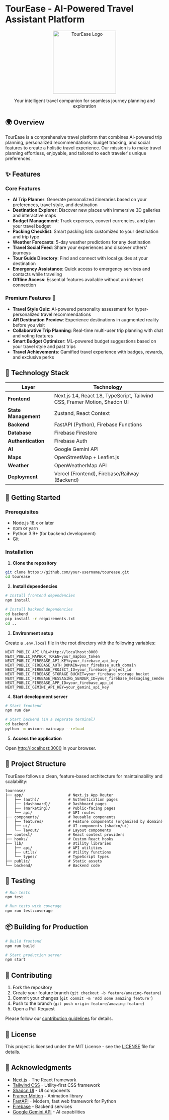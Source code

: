 # TourEase - AI-Powered Travel Assistant Platform

<div align="center">
  <img src="public/images/logos/tourease-logo.png" alt="TourEase Logo" width="200px" />
  <p>Your intelligent travel companion for seamless journey planning and exploration</p>
</div>

## 🌍 Overview

TourEase is a comprehensive travel platform that combines AI-powered trip planning, personalized recommendations, budget tracking, and social features to create a holistic travel experience. Our mission is to make travel planning effortless, enjoyable, and tailored to each traveler's unique preferences.

## ✨ Features

### Core Features
- **AI Trip Planner**: Generate personalized itineraries based on your preferences, travel style, and destination
- **Destination Explorer**: Discover new places with immersive 3D galleries and interactive maps
- **Budget Management**: Track expenses, convert currencies, and plan your travel budget
- **Packing Checklist**: Smart packing lists customized to your destination and trip type
- **Weather Forecasts**: 5-day weather predictions for any destination
- **Travel Social Feed**: Share your experiences and discover others' journeys
- **Tour Guide Directory**: Find and connect with local guides at your destination
- **Emergency Assistance**: Quick access to emergency services and contacts while traveling
- **Offline Access**: Essential features available without an internet connection

### Premium Features 🌟
- **Travel Style Quiz**: AI-powered personality assessment for hyper-personalized travel recommendations
- **AR Destination Preview**: Experience destinations in augmented reality before you visit
- **Collaborative Trip Planning**: Real-time multi-user trip planning with chat and voting features
- **Smart Budget Optimizer**: ML-powered budget suggestions based on your travel style and past trips
- **Travel Achievements**: Gamified travel experience with badges, rewards, and exclusive perks

## 🧱 Technology Stack

| Layer | Technology |
|-------|------------|
| **Frontend** | Next.js 14, React 18, TypeScript, Tailwind CSS, Framer Motion, Shadcn UI |
| **State Management** | Zustand, React Context |
| **Backend** | FastAPI (Python), Firebase Functions |
| **Database** | Firebase Firestore |
| **Authentication** | Firebase Auth |
| **AI** | Google Gemini API |
| **Maps** | OpenStreetMap + Leaflet.js |
| **Weather** | OpenWeatherMap API |
| **Deployment** | Vercel (Frontend), Firebase/Railway (Backend) |

## 🚀 Getting Started

### Prerequisites

- Node.js 18.x or later
- npm or yarn
- Python 3.9+ (for backend development)
- Git

### Installation

1. **Clone the repository**

```bash
git clone https://github.com/your-username/tourease.git
cd tourease
```

2. **Install dependencies**

```bash
# Install frontend dependencies
npm install

# Install backend dependencies
cd backend
pip install -r requirements.txt
cd ..
```

3. **Environment setup**

Create a `.env.local` file in the root directory with the following variables:

```
NEXT_PUBLIC_API_URL=http://localhost:8000
NEXT_PUBLIC_MAPBOX_TOKEN=your_mapbox_token
NEXT_PUBLIC_FIREBASE_API_KEY=your_firebase_api_key
NEXT_PUBLIC_FIREBASE_AUTH_DOMAIN=your_firebase_auth_domain
NEXT_PUBLIC_FIREBASE_PROJECT_ID=your_firebase_project_id
NEXT_PUBLIC_FIREBASE_STORAGE_BUCKET=your_firebase_storage_bucket
NEXT_PUBLIC_FIREBASE_MESSAGING_SENDER_ID=your_firebase_messaging_sender_id
NEXT_PUBLIC_FIREBASE_APP_ID=your_firebase_app_id
NEXT_PUBLIC_GEMINI_API_KEY=your_gemini_api_key
```

4. **Start development server**

```bash
# Start frontend
npm run dev

# Start backend (in a separate terminal)
cd backend
python -m uvicorn main:app --reload
```

5. **Access the application**

Open [http://localhost:3000](http://localhost:3000) in your browser.

## 📁 Project Structure

TourEase follows a clean, feature-based architecture for maintainability and scalability:

```
tourease/
├── app/                    # Next.js App Router
│   ├── (auth)/             # Authentication pages
│   ├── (dashboard)/        # Dashboard pages
│   ├── (marketing)/        # Public-facing pages
│   └── api/                # API routes
├── components/             # Reusable components
│   ├── features/           # Feature components (organized by domain)
│   ├── ui/                 # UI components (shadcn/ui)
│   └── layout/             # Layout components
├── context/                # React context providers
├── hooks/                  # Custom React hooks
├── lib/                    # Utility libraries
│   ├── api/                # API utilities
│   ├── utils/              # Utility functions
│   └── types/              # TypeScript types
├── public/                 # Static assets
└── backend/                # Backend code
```

## 🧪 Testing

```bash
# Run tests
npm test

# Run tests with coverage
npm run test:coverage
```

## 📦 Building for Production

```bash
# Build frontend
npm run build

# Start production server
npm start
```

## 🤝 Contributing

1. Fork the repository
2. Create your feature branch (`git checkout -b feature/amazing-feature`)
3. Commit your changes (`git commit -m 'Add some amazing feature'`)
4. Push to the branch (`git push origin feature/amazing-feature`)
5. Open a Pull Request

Please follow our [contribution guidelines](CONTRIBUTING.md) for details.

## 📄 License

This project is licensed under the MIT License - see the [LICENSE](LICENSE) file for details.

## 🙏 Acknowledgments

- [Next.js](https://nextjs.org/) - The React framework
- [Tailwind CSS](https://tailwindcss.com/) - Utility-first CSS framework
- [Shadcn UI](https://ui.shadcn.com/) - UI components
- [Framer Motion](https://www.framer.com/motion/) - Animation library
- [FastAPI](https://fastapi.tiangolo.com/) - Modern, fast web framework for Python
- [Firebase](https://firebase.google.com/) - Backend services
- [Google Gemini API](https://ai.google.dev/) - AI capabilities